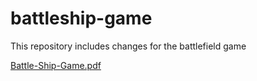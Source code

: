 # battleship-game
This repository includes changes for the battlefield game

[Battle-Ship-Game.pdf](https://github.com/mygithub2015/battlefield-game/files/12849262/Battle-Ship-Game.pdf)
